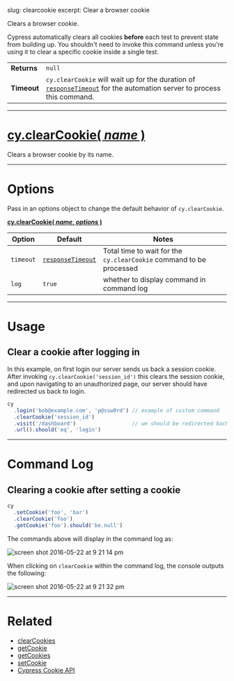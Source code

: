 slug: clearcookie
excerpt: Clear a browser cookie

Clears a browser cookie.

Cypress automatically clears all cookies **before** each test to prevent state from building up. You shouldn't need to invoke this command unless you're using it to clear a specific cookie inside a single test.

| | |
|--- | --- |
| **Returns** | `null` |
| **Timeout** | `cy.clearCookie` will wait up for the duration of [`responseTimeout`](https://on.cypress.io/guides/configuration#section-network) for the automation server to process this command. |

***

# [cy.clearCookie( *name* )](#section-usage)

Clears a browser cookie by its name.

***

# Options

Pass in an options object to change the default behavior of `cy.clearCookie`.

**[cy.clearCookie( *name*, *options* )](#options-usage)**

Option | Default | Notes
--- | --- | ---
`timeout` | [`responseTimeout`](https://on.cypress.io/guides/configuration#section-network) | Total time to wait for the `cy.clearCookie` command to be processed
`log` | `true` | whether to display command in command log

***

# Usage

## Clear a cookie after logging in

In this example, on first login our server sends us back a session cookie. After invoking `cy.clearCookie('session_id')` this clears the session cookie, and upon navigating to an unauthorized page, our server should have redirected us back to login.

```javascript
cy
  .login('bob@example.com', 'p@ssw0rd') // example of custom command
  .clearCookie('session_id')
  .visit('/dashboard')                  // we should be redirected back to login
  .url().should('eq', 'login')
```

***

# Command Log

## Clearing a cookie after setting a cookie

```javascript
cy
  .setCookie('foo', 'bar')
  .clearCookie('foo')
  .getCookie('foo').should('be.null')
```

The commands above will display in the command log as:

![screen shot 2016-05-22 at 9 21 14 pm](https://cloud.githubusercontent.com/assets/1268976/15458066/345b5bb8-2063-11e6-91bb-173421c8440a.png)

When clicking on `clearCookie` within the command log, the console outputs the following:

![screen shot 2016-05-22 at 9 21 32 pm](https://cloud.githubusercontent.com/assets/1268976/15458067/345dba3e-2063-11e6-8739-af971bc79068.png)

***

# Related

- [clearCookies](https://on.cypress.io/api/clearcookies)
- [getCookie](https://on.cypress.io/api/getcookie)
- [getCookies](https://on.cypress.io/api/getcookies)
- [setCookie](https://on.cypress.io/api/setcookie)
- [Cypress Cookie API](https://on.cypress.io/api/cookies)